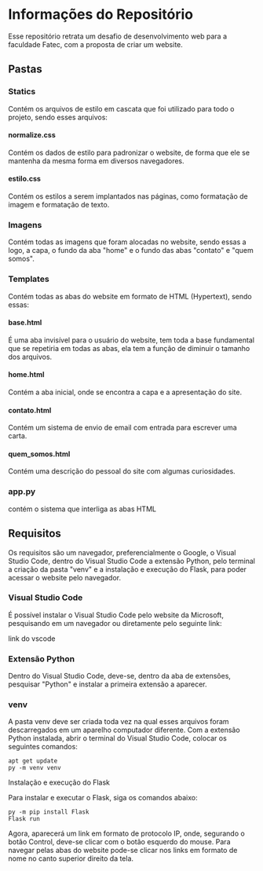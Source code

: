 # Informações do Repositório

Esse repositório retrata um desafio de desenvolvimento web para a faculdade Fatec, com a proposta de criar um website.

## Pastas

### Statics

Contém os arquivos de estilo em cascata que foi utilizado para todo o projeto, sendo esses arquivos:

#### normalize.css

Contém os dados de estilo para padronizar o website, de forma que ele se mantenha da mesma forma em diversos navegadores.

#### estilo.css

Contém os estilos a serem implantados nas páginas, como formatação de imagem e formatação de texto.

### Imagens

Contém todas as imagens que foram alocadas no website, sendo essas a logo, a capa, o fundo da aba "home" e o fundo das abas "contato" e "quem somos".

### Templates

Contém todas as abas do website em formato de HTML (Hypertext), sendo essas:

#### base.html

É uma aba invisível para o usuário do website, tem toda a base fundamental que se repetiria em todas as abas, ela tem a função de diminuir o tamanho dos arquivos.

#### home.html

Contém a aba inicial, onde se encontra a capa e a apresentação do site.

#### contato.html

Contém um sistema de envio de email com entrada para escrever uma carta.

#### quem_somos.html

Contém uma descrição do pessoal do site com algumas curiosidades.

### app.py

contém o sistema que interliga as abas HTML

## Requisitos

Os requisitos são um navegador, preferencialmente o Google, o Visual Studio Code, dentro do Visual Studio Code a extensão Python, pelo terminal a criação da pasta "venv" e a instalação e execução do Flask, para poder acessar o website pelo navegador.

### Visual Studio Code

É possível instalar o Visual Studio Code pelo website da Microsoft, pesquisando em um navegador ou diretamente pelo seguinte link:

link do vscode

### Extensão Python

Dentro do Visual Studio Code, deve-se, dentro da aba de extensões, pesquisar "Python" e instalar a primeira extensão a aparecer.

### venv

A pasta venv deve ser criada toda vez na qual esses arquivos foram descarregados em um aparelho computador diferente. Com a extensão Python instalada, abrir o terminal do Visual Studio Code, colocar os seguintes comandos:

```
apt get update
py -m venv venv
```

Instalação e execução do Flask

Para instalar e executar o Flask, siga os comandos abaixo:

```
py -m pip install Flask
Flask run
```

Agora, aparecerá um link em formato de protocolo IP, onde, segurando o botão Control, deve-se clicar com o botão esquerdo do mouse.
Para navegar pelas abas do website pode-se clicar nos links em formato de nome no canto superior direito da tela.

